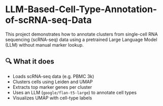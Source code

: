 # LLM-Based-Cell-Type-Annotation-of-scRNA-seq-Data
This project demonstrates how to annotate clusters from single-cell RNA sequencing (scRNA-seq) data using a pretrained Large Language Model (LLM) without manual marker lookup.

## 🔍 What it does

- Loads scRNA-seq data (e.g. PBMC 3k)
- Clusters cells using Leiden and UMAP
- Extracts top marker genes per cluster
- Uses an LLM (`google/flan-t5-large`) to annotate cell types
- Visualizes UMAP with cell-type labels
